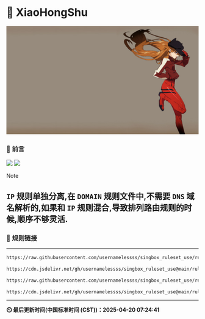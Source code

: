 
# 🧸 XiaoHongShu
![](https://raw.githubusercontent.com/usernamelessss/picture-bed/main/images/202504042256831.jpg)
### 📣 前言
![](https://shields.io/badge/-移除重复规则-ff69b4) ![](https://shields.io/badge/-IP&nbsp;规则单独存放不与&nbsp;DOMAIN&nbsp;等混合-green)
> [!NOTE]
**`IP` 规则单独分离,在 `DOMAIN` 规则文件中,不需要 `DNS` 域名解析的,如果和 `IP` 规则混合,导致排列路由规则的时候,顺序不够灵活.**
---

###  🔗 规则链接
---

```url
https://raw.githubusercontent.com/usernamelessss/singbox_ruleset_use/refs/heads/main/rule/XiaoHongShu/XiaoHongShu_No_IP.json
```

```url
https://cdn.jsdelivr.net/gh/usernamelessss/singbox_ruleset_use@main/rule/XiaoHongShu/XiaoHongShu_No_IP.json
```

```url
https://raw.githubusercontent.com/usernamelessss/singbox_ruleset_use/refs/heads/main/rule/XiaoHongShu/XiaoHongShu_No_IP.srs
```

```url
https://cdn.jsdelivr.net/gh/usernamelessss/singbox_ruleset_use@main/rule/XiaoHongShu/XiaoHongShu_No_IP.srs
```

---
**⏲️ 最后更新时间(中国标准时间 (CST))：2025-04-20 07:24:41**